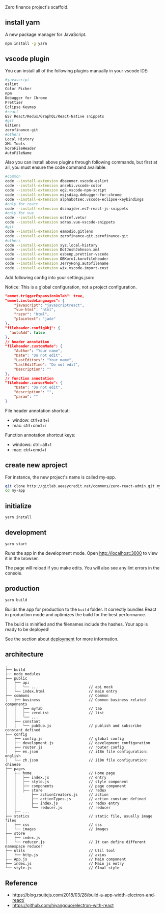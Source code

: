 Zero finance project's scaffold.

## install yarn

A new package manager for JavaScript.

```bash
npm install -g yarn
```

## vscode plugin

You can install all of the following plugins manually in your vscode IDE:

```bash
#javascript
eslint
Color Picker
npm
Debugger for Chrome
Prettier
Eclipse Keymap
#react
ES7 React/Redux/GraphQL/React-Native snippets
#git
GitLens
zerofinance-git
#others
Local History
XML Tools
koroFileHeader
AutoFileName
```

Also you can install above plugins through following commands, but first at all, you must ensure the code command available:

```bash
#common
code --install-extension dbaeumer.vscode-eslint
code --install-extension anseki.vscode-color
code --install-extension eg2.vscode-npm-script
code --install-extension msjsdiag.debugger-for-chrome
code --install-extension alphabotsec.vscode-eclipse-keybindings
#only for react
code --install-extension dsznajder.es7-react-js-snippets
#only for vue
code --install-extension octref.vetur
code --install-extension sdras.vue-vscode-snippets
#git
code --install-extension eamodio.gitlens
code --install-extension zerofinance-git.zerofinance-git
#others
code --install-extension xyz.local-history
code --install-extension DotJoshJohnson.xml
code --install-extension esbenp.prettier-vscode
code --install-extension OBKoro1.korofileheader
code --install-extension JerryHong.autofilename
code --install-extension wix.vscode-import-cost
```

Add following config into your settings.json:

Notice: This is a global configuration, not a project configuration.

```json
"emmet.triggerExpansionOnTab": true,
"emmet.includeLanguages": {
    "javascript": "javascriptreact",
    "vue-html": "html",
    "razor": "html",
    "plaintext": "jade"
},
"fileheader.configObj": {
  "autoAdd": false
},
// header annotation
"fileheader.customMade": {
    "Author": "Your name",
    "Date": "Do not edit",
    "LastEditors": "Your name",
    "LastEditTime": "Do not edit",
    "Description": ""
},
// function annotation
"fileheader.cursorMode": {
    "Date": "Do not edit",
    "description": "",
    "param": ""
}
```

File header annotation shortcut:

-   window: ctrl+alt+i
-   mac: ctrl+cmd+i

Function annotation shortcut keys:

-   windows: ctrl+alt+t
-   mac: ctrl+cmd+t

## create new aproject

For instance, the new project's name is called my-app.

```bash
git clone http://gitlab.aeasycredit.net/commons/zero-react-admin.git my-app
cd my-app
```

## initialize

```bash
yarn install
```

## development

```
yarn start
```

Runs the app in the development mode. Open [http://localhost:3000](http://localhost:3000) to view it in the browser.

The page will reload if you make edits. You will also see any lint errors in the console.

## production

```bash
yarn build
```

Builds the app for production to the `build` folder. It correctly bundles React in production mode and optimizes the build for the best performance.

The build is minified and the filenames include the hashes. Your app is ready to be deployed!

See the section about [deployment](https://facebook.github.io/create-react-app/docs/deployment) for more information.

## architecture

```
.
├── build
├── node_modules
├── public
│   ├── api
│   │   └── ...                       // api mock
│   └── index.html                    // main entry
├── commons                           // Common
│   ├── business                      // Common business related components
│   │   ├── myTab                     // tab
│   │   ├── zeroList                  // list
│   │   └── ...
│   ├── constant
│   │   └── pubSub.js                 // publish and subscribe constant defined
├── config
│   ├── config.js                     // global config
│   ├── development.js                // development configuration
│   ├── router.js                     // router config
│   ├── en.json                       // i18n file configuration: english
│   └── zh.json                       // i18n file configuration: chinese
├── pages
│   ├── home                          // Home page
│   │   ├── index.js                  // entry
│   │   ├── style.js                  // style component
│   │   ├── components                // page component
│   │   ├── store                     // redux
│   │       ├── actionCreators.js     // action
│   │       ├── actionTypes.js        // action constant defined
│   │       ├── index.js              // redux entry
│   │       └── reducer.js            // reducer
│   ├── ...
├── statics                           // static file, usually image files
│   ├── css                           // css
│   └── images                        // images
├── store
│   ├── index.js
│   └── reducer.js                    // It can define different namespace reducer
├── utils                             // Util tool
│   └── http.js                       // axios
├── App.js                            // Main component
├── index.js                          // Main js entry
└── style.js                          // Gloal style
```

## Reference

-   https://blog.rsuitejs.com/2018/03/28/build-a-app-width-electron-and-react/
-   https://github.com/hiyangguo/electron-with-react
